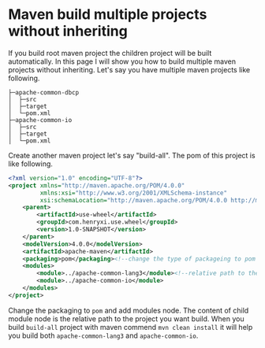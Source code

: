 # Maven build multiple projects without inheriting
If you build root maven project the children project will be built automatically. In this page
I will show you how to build multiple maven projects without inheriting. Let's say you have multiple
maven projects like following.
```
├─apache-common-dbcp
│  ├─src
│  ├─target
│  └─pom.xml
├─apache-common-io
│  ├─src
│  ├─target
│  └─pom.xml
```
Create another maven project let's say "build-all". The pom of this project is like following.
```xml
<?xml version="1.0" encoding="UTF-8"?>
<project xmlns="http://maven.apache.org/POM/4.0.0"
         xmlns:xsi="http://www.w3.org/2001/XMLSchema-instance"
         xsi:schemaLocation="http://maven.apache.org/POM/4.0.0 http://maven.apache.org/xsd/maven-4.0.0.xsd">
    <parent>
        <artifactId>use-wheel</artifactId>
        <groupId>com.henryxi.use.wheel</groupId>
        <version>1.0-SNAPSHOT</version>
    </parent>
    <modelVersion>4.0.0</modelVersion>
    <artifactId>apache-maven</artifactId>
    <packaging>pom</packaging><!--change the type of packageing to pom -->
    <modules>
        <module>../apache-common-lang3</module><!--relative path to the project you want build -->
        <module>../apache-common-io</module>
    </modules>
</project>
```
Change the packaging to `pom` and add modules node. The content of child module node is the relative path to the project
you want build. When you build `build-all` project with maven commend `mvn clean install` it will help you build both
`apache-common-lang3` and `apache-common-io`.